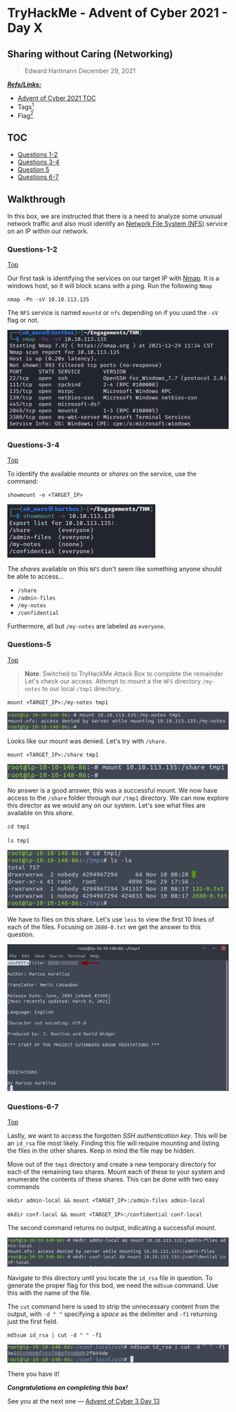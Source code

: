 # TryHackMe - Advent of Cyber 2021 - Day X
## Sharing without Caring (Networking)
> Edward Hartmann
> December 29, 2021

***<u>Refs/Links:</u>***
- [Advent of Cyber 2021 TOC](Advent%20of%20Cyber%20Table%20of%20Contents.md)  
-  Tags[^1]
-  Flag[^2]

[^1]: #nfs #nmap #mount
[^2]: *Question 1:* `7`  
					*Question 2:* `2049`  
					*Question 3:* `4`  
					*Question 4:* `3`  
					*Question 5:* `Meditations`  
					*Question 6:* `Confidential`  
					*Question 7:* `3e2d315a38f377f304f5598dc2f044de`  

## TOC
- [Questions 1-2](#Questions-1-2)
- [Questions 3-4](#Questions-3-4)
- [Question 5](#Question-5)
- [Questions 6-7](#Questions-6-7)

## Walkthrough

In this box, we are instructed that there is a need to analyze some unusual network traffic and also must identify an [Network File System (NFS)](../../../knowledge-base/concepts/network_file_system_nfs.md) service on an IP within our network. 
### Questions-1-2
[Top](#TOC)

Our first task  is identifying the services on our target IP with [Nmap](../../../tools_and_tricks/tools/Nmap.md). It is a windows host, so it will block scans with a ping. Run the following `Nmap`

```
nmap -Pn -sV 10.10.113.135
```

The `NFS` service is named `mountd` or `nfs` depending on if you used the `-sV` flag or not. 

![Locating NFS](AoC-2021_Photos/Day_12/01_AoC-Day-12_12-29-21-Identifying-NFS.png)


### Questions-3-4
[Top](#TOC)

To identify the available *mounts* or *shares* on the service, use the command:

```
showmount -e <TARGET_IP>
```

![Showmount](AoC-2021_Photos/Day_12/02_AoC-Day-12_12-29-21-showmount.png)

The *shares* available on this `NFS` don't seem like something anyone should be able to access...
- `/share`
- `/admin-files`
- `/my-notes`
- `/confidential`

Furthermore, all but `/my-notes` are labeled as `everyone`.
### Questions-5
[Top](#TOC)

> **Note**: Switched to TryHackMe Attack Box to complete the remainder
Let's check our access. Attempt to mount a the `NFS` directory `/my-notes` to our local `/tmp1` directory.

```
mount <TARGET_IP>:/my-notes tmp1
```

![Access Denied](AoC-2021_Photos/Day_12/03_AoC-Day-12_12-29-21-Mount-Denied.png)

Looks like our mount was denied. Let's try with `/share`.

```
mount <TARGET_IP>:/share tmp1
```

![Mount Successful](AoC-2021_Photos/Day_12/04_AoC-Day-12_12-29-21-Mount-Successful.png)

No answer is a good answer, this was a successful mount. We now have access to the `/share` folder through our `/tmp1` directory. We can now explore this director as we would any on our system. Let's see what files are available on this *share*. 

```
cd tmp1

ls tmp1
```

![Listing Share Files](AoC-2021_Photos/Day_12/05_AoC-Day-12_12-29-21-Listing-Share-Files.png)

We have to files on this share. Let's use `less` to view the first 10 lines of each of the files. Focusing on `2680-0.txt` we get the answer to this question. 

![Listing Lines from 2680-0.txt](AoC-2021_Photos/Day_12/06_AoC-Day-12_12-29-21-2680-0-file-Title.png)

### Questions-6-7
[Top](#TOC)

Lastly, we want to access the forgotten *SSH authentication key*. This will be an `id_rsa` file most likely. Finding this file will require mounting and listing the files in the other shares. Keep in mind the file may be hidden. 

Move out of the `tmp1` directory and create a new temporary directory for each of the remaining two shares. Mount each of these to your system  and enumerate the contents of these shares. This can be done with two easy commands

```
mkdir admin-local && mount <TARGET_IP>:/admin-files admin-local

mkdir conf-local && mount <TARGET_IP>:/confidential conf-local
```

The second command returns no output, indicating a successful mount. 

![Mounting Remaining Shares](AoC-2021_Photos/Day_12/07_AoC-Day-12_12-29-21-Mounting-Remaining-Shares.png)

Navigate to this directory until you locate the `id_rsa` file in question. To generate the proper flag for this bod, we need the `md5sum` command. Use this with the name of the file. 

The `cut` command here is used to strip the unnecessary content from the output, with `-d " "` specifying a *space* as the delimiter and `-f1` returning just the first field.

```
md5sum id_rsa | cut -d " " -f1
```

![md5sum on SSH Key](AoC-2021_Photos/Day_12/08_AoC-Day-12_12-29-21-md5sum-ssh-key.png)

There you have it! 

***Congratulations on completing this box!***  

See you at the next one &mdash; [Advent of Cyber 3 Day 13](AoC-2021_Day13.md)
</br>
</br>
</br>
</br>
</br>
</br>
</br>
</br>
</br>
</br>
</br>
</br>
</br>
</br>
</br>
</br>
</br>
</br>
</br>
</br>
</br>
</br>
</br>
</br>
</br>
</br>
</br>
</br>
</br>
</br>
</br>
</br>
</br>
</br>
</br>
</br>
</br>
</br>
</br>
</br>
</br>
</br>
</br>
</br>
</br>
</br>
</br>
</br>
</br>
</br>
</br>
</br>
</br>
</br>
</br>
</br>
</br>
</br>
</br>
</br>
</br>
</br>
</br>
